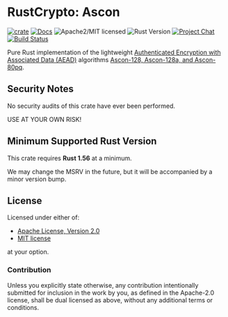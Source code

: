 # RustCrypto: Ascon

[![crate][crate-image]][crate-link]
[![Docs][docs-image]][docs-link]
![Apache2/MIT licensed][license-image]
![Rust Version][rustc-image]
[![Project Chat][chat-image]][chat-link]
[![Build Status][build-image]][build-link]

Pure Rust implementation of the lightweight
[Authenticated Encryption with Associated Data (AEAD)][1] algorithms
[Ascon-128, Ascon-128a, and Ascon-80pq][2].

## Security Notes

No security audits of this crate have ever been performed.

USE AT YOUR OWN RISK!

## Minimum Supported Rust Version

This crate requires **Rust 1.56** at a minimum.

We may change the MSRV in the future, but it will be accompanied by a minor
version bump.

## License

Licensed under either of:

 * [Apache License, Version 2.0](http://www.apache.org/licenses/LICENSE-2.0)
 * [MIT license](http://opensource.org/licenses/MIT)

at your option.

### Contribution

Unless you explicitly state otherwise, any contribution intentionally submitted
for inclusion in the work by you, as defined in the Apache-2.0 license, shall be
dual licensed as above, without any additional terms or conditions.

[//]: # (badges)

[crate-image]: https://img.shields.io/crates/v/ascon-aead
[crate-link]: https://crates.io/crates/ascon-aead
[docs-image]: https://docs.rs/ascon-aead/badge.svg
[docs-link]: https://docs.rs/ascon-aead
[license-image]: https://img.shields.io/badge/license-Apache2.0/MIT-blue.svg
[rustc-image]: https://img.shields.io/badge/rustc-1.81+-blue.svg
[chat-image]: https://img.shields.io/badge/zulip-join_chat-blue.svg
[chat-link]: https://rustcrypto.zulipchat.com/#narrow/stream/260038-AEADs
[build-image]: https://github.com/RustCrypto/AEADs/workflows/ascon-aead/badge.svg?branch=master&event=push
[build-link]: https://github.com/RustCrypto/AEADs/actions

[//]: # (general links)

[1]: https://en.wikipedia.org/wiki/Authenticated_encryption
[2]: https://ascon.iaik.tugraz.at
